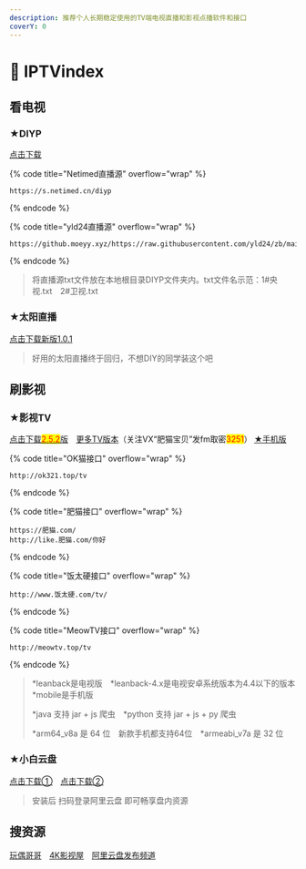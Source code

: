 ```yaml
---
description: 推荐个人长期稳定使用的TV端电视直播和影视点播软件和接口
coverY: 0
---
```


# 🚩 IPTVindex

## 看电视

### ★DIYP

[点击下载](https://www.right.com.cn/forum/thread-8280295-1-1.html)

{% code title="Netimed直播源" overflow="wrap" %}
```
https://s.netimed.cn/diyp
```
{% endcode %}

{% code title="yld24直播源" overflow="wrap" %}
```
https://github.moeyy.xyz/https://raw.githubusercontent.com/yld24/zb/main/v4mu
```
{% endcode %}

> 将直播源txt文件放在本地根目录DIYP文件夹内。txt文件名示范：1#央视.txt　2#卫视.txt

### ★太阳直播

[点击下载新版1.0.1](https://tansuo.lanzoue.com/iwCRt241sdze)

> 好用的太阳直播终于回归，不想DIY的同学装这个吧

## 刷影视

### ★影视TV

[点击下载<mark style="color:red;">2.5.2</mark>版](https://tansuo.lanzoue.com/ijxsm28cxqli)　[更多TV版本](https://fatcat2023.lanzoum.com/b04drxm4j)（关注VX“肥猫宝贝”发fm取密<mark style="color:red;">3251</mark>） [★手机版](https://fatcat2023.lanzoum.com/b04dry27i)

{% code title="OK猫接口" overflow="wrap" %}
```
http://ok321.top/tv
```
{% endcode %}

{% code title="肥猫接口" overflow="wrap" %}
```
https://肥猫.com/
http://like.肥猫.com/你好
```
{% endcode %}

{% code title="饭太硬接口" overflow="wrap" %}
```
http://www.饭太硬.com/tv/
```
{% endcode %}

{% code title="MeowTV接口" overflow="wrap" %}
```
http://meowtv.top/tv
```
{% endcode %}

> \*leanback是电视版　\*leanback-4.x是电视安卓系统版本为4.4以下的版本　\*mobile是手机版
>
> \*java 支持 jar + js 爬虫　\*python 支持 jar + js + py 爬虫
>
> \*arm64\_v8a 是 64 位　新款手机都支持64位　\*armeabi\_v7a 是 32 位

### ★小白云盘

[点击下载①](https://www.aliyundrive.com/s/EkGo3a8wFwP)　[点击下载②](https://www.123pan.com/s/Z6DHjv-BYbm.html)

> 安装后 扫码登录阿里云盘 即可畅享盘内资源

## 搜资源

[玩偶哥哥](https://wogg.link/)　[4K影视屋](https://t.me/dianying4K)　[阿里云盘发布频道](https://t.me/shareAliyun)　
